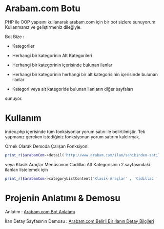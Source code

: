 # Arabam.com Botu

PHP ile OOP yapısını kullanarak arabam.com için bir bot sizlere sunuyorum. Kullanmanız ve geliştirmeniz dileğiyle.

Bot Bize :

 - Kategoriler 

 - Herhangi bir kategorinin Alt Kategorileri 

 - Herhangi bir kategorinin içerisinde bulunan ilanlar 

 - Herhangi bir kategorinin herhangi bir alt kategorisinin içerisinde bulunan ilanlar 

 - Kategori veya alt kategoride bulunan ilanların diğer sayfaları
 
 sunuyor.


# Kullanım

index.php içerisinde tüm fonksiyonlar yorum satırı ile belirtilmiştir. Tek yapmanız gereken istediğiniz fonksiyonun yorum satırını kaldırmak.

Örnek Olarak Demoda Çalışan Fonksiyon:

``` php
print_r($arabamCom->detail('http://www.arabam.com/ilan/sahibinden-satilik-mercedes-180/2011-mercedes-c-180-1-8-7-ileri-wurth-seramik-kaplamali/6439322'));
```

veya Klasik Araçlar Menüsünün Cadillac Alt Kategorisinin 2.sayfasındaki ilanları listelemek için

``` php
print_r($arabamCom->categoryListContent('Klasik Araçlar' , 'Cadillac ' , '2' ));
```

# Projenin Anlatımı & Demosu

Anlatım : [Arabam.com Bot Anlatımı](http://www.ogzcakar.net/arabam-com-botu) 

İlan Detay Sayfasının Demosu : [Arabam.com Belirli Bir İlanın Detay Bilgileri](http://www.ogzcakar.net/demo/arabamCom/) 
